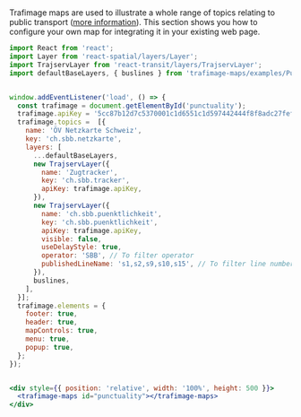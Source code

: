 #

Trafimage maps are used to illustrate a whole range of topics relating to public transport ([more information](https://www.sbb.ch/en/bahnhof-services/bahnhoefe/karten-bahnhofplaene/trafimage-karten.html)).
This section shows you how to configure your own map for integrating it in your existing web page.

```jsx
import React from 'react';
import Layer from 'react-spatial/layers/Layer';
import TrajservLayer from 'react-transit/layers/TrajservLayer';
import defaultBaseLayers, { buslines } from 'trafimage-maps/examples/Punctuality/layers';


window.addEventListener('load', () => {  
  const trafimage = document.getElementById('punctuality');
  trafimage.apiKey = '5cc87b12d7c5370001c1d6551c1d597442444f8f8adc27fefe2f6b93';
  trafimage.topics =  [{
    name: 'ÖV Netzkarte Schweiz',
    key: 'ch.sbb.netzkarte',
    layers: [
      ...defaultBaseLayers,
      new TrajservLayer({
        name: 'Zugtracker',
        key: 'ch.sbb.tracker',
        apiKey: trafimage.apiKey,
      }),
      new TrajservLayer({
        name: 'ch.sbb.puenktlichkeit',
        key: 'ch.sbb.puenktlichkeit',
        apiKey: trafimage.apiKey,
        visible: false,
        useDelayStyle: true,
        operator: 'SBB', // To filter operator
        publishedLineName: 's1,s2,s9,s10,s15', // To filter line number
      }),
      buslines,
    ],
  }];
  trafimage.elements = {
    footer: true,
    header: true,
    mapControls: true,
    menu: true,
    popup: true,
  };
});


<div style={{ position: 'relative', width: '100%', height: 500 }}>
  <trafimage-maps id="punctuality"></trafimage-maps>
</div>

```
